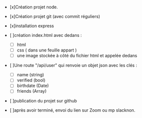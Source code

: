 - [x]Création projet node.

- [x]Création projet git (avec commit réguliers)

- [x]installation express

- [ ]création index.html avec dedans :

    - [ ] html
    - [ ] css ( dans une feuille appart )
    - [ ] une image stockée à côté du fichier html et appelée dedans

- [ ]Une route "/api/user" qui renvoie un objet json avec les clés :

    -[ ] name (string)
    -[ ] verified (bool)
    -[ ] birthdate (Date)
    -[ ] friends (Array)

- [ ]publication du projet sur github

- [ ]après avoir terminé, envoi du lien sur Zoom ou mp slacknon.
